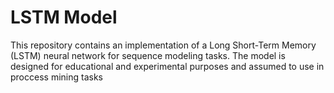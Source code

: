 # LSTM Model

This repository contains an implementation of a Long Short-Term Memory (LSTM) neural network for sequence modeling tasks. The model is designed for educational and experimental purposes and assumed to use in proccess mining tasks
